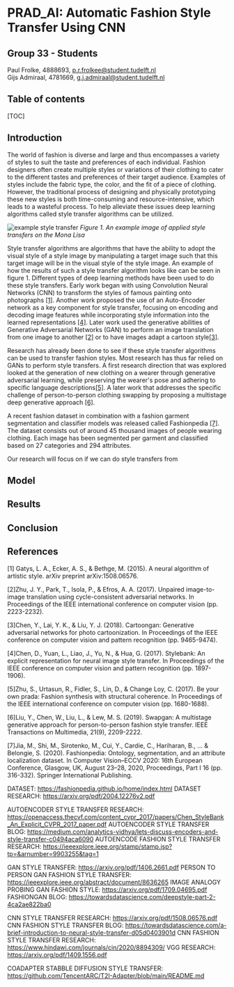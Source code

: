 # PRAD_AI: Automatic Fashion Style Transfer Using CNN

## Group 33 - Students

Paul Frolke, 4888693, <p.r.frolkee@student.tudelft.nl> \
Gijs Admiraal, 4781669, <g.j.admiraal@student.tudelft.nl>

## Table of contents

[TOC]

## Introduction

The world of fashion is diverse and large and thus encompasses a variety of styles to suit the taste and preferences of each individual. Fashion designers often create multiple styles or variations of their clothing to cater to the different tastes and preferences of their target audience. Examples of styles include the fabric type, the color, and the fit of a piece of clothing. However, the traditional process of designing and physically prototyping these new styles is both time-consuming and resource-intensive, which leads to a wasteful process. To help alleviate these issues deep learning algorithms called style transfer algorithms can be utilized.

![example style transfer](https://assets-global.website-files.com/5d7b77b063a9066d83e1209c/613ebc713d78bd6d64e763b8_IJBbdBDp67rtR1bfd0GVlcu5kQIIOX5ExT3I8w7f7UGV90_-SwP-lOfF61k6Npq_4SqPiXnQnVgRXwFmNe8c0OctDfb0p_ScrJGWNkgu7S1UKZmk_BsYb-_C11OGXciC8IjqMfO2%3Ds0.png)
*Figure 1. An example image of applied style transfers on the Mona Lisa*

Style transfer algorithms are algorithms that have the ability to adopt the visual style of a style image by manipulating a target image such that this target image will be in the visual style of the style image. An example of how the results of such a style transfer algorithm looks like can be seen in figure 1. Different types of deep learning methods have been used to do these style transfers. Early work began with using Convolution Neural Networks (CNN) to transform the styles of famous painting onto photographs [[1]](#1). Another work proposed the use of an Auto-Encoder network as a key component for style transfer, focusing on encoding and decoding image features while incorporating style information into the learned representations [[4]](#4). Later work used the generative abilities of Generative Adversarial Networks (GAN) to perform an image translation from one image to another [[2]](#2) or to have images adapt a cartoon style[[3]](#3). 

Research has already been done to see if these style transfer algorithms can be used to transfer fashion styles. Most research has thus far relied on GANs to perform style transfers. A first research direction that was explored looked at the generation of new clothing on a wearer through generative adversarial learning, while preserving the wearer's pose and adhering to specific language descriptions[[5]](#5). A later work that addresses the specific challenge of person-to-person clothing swapping by proposing a multistage deep generative approach [[6]](#6).

A recent fashion dataset in combination with a fashion garment segmentation and classifier models was released called Fashionpedia [[7]](7). The dataset consists out of around 45 thousand images of people wearing clothing. Each image has been segmented per garment and classified based on 27 categories and 294 attributes. 

Our research will focus on if we can do style transfers from 

## Model



## Results

## Conclusion

## References

<a id="1">[1]</a> Gatys, L. A., Ecker, A. S., & Bethge, M. (2015). A neural algorithm of artistic style. arXiv preprint arXiv:1508.06576.

<a id="2">[2]</a>Zhu, J. Y., Park, T., Isola, P., & Efros, A. A. (2017). Unpaired image-to-image translation using cycle-consistent adversarial networks. In Proceedings of the IEEE international conference on computer vision (pp. 2223-2232).

<a id="3">[3]</a>Chen, Y., Lai, Y. K., & Liu, Y. J. (2018). Cartoongan: Generative adversarial networks for photo cartoonization. In Proceedings of the IEEE conference on computer vision and pattern recognition (pp. 9465-9474).

<a id="4">[4]</a>Chen, D., Yuan, L., Liao, J., Yu, N., & Hua, G. (2017). Stylebank: An explicit representation for neural image style transfer. In Proceedings of the IEEE conference on computer vision and pattern recognition (pp. 1897-1906).

<a id="5">[5]</a>Zhu, S., Urtasun, R., Fidler, S., Lin, D., & Change Loy, C. (2017). Be your own prada: Fashion synthesis with structural coherence. In Proceedings of the IEEE international conference on computer vision (pp. 1680-1688).

<a id="6">[6]</a>Liu, Y., Chen, W., Liu, L., & Lew, M. S. (2019). Swapgan: A multistage generative approach for person-to-person fashion style transfer. IEEE Transactions on Multimedia, 21(9), 2209-2222.

<a id="7">[7]</a>Jia, M., Shi, M., Sirotenko, M., Cui, Y., Cardie, C., Hariharan, B., ... & Belongie, S. (2020). Fashionpedia: Ontology, segmentation, and an attribute localization dataset. In Computer Vision–ECCV 2020: 16th European Conference, Glasgow, UK, August 23–28, 2020, Proceedings, Part I 16 (pp. 316-332). Springer International Publishing.


DATASET: <https://fashionpedia.github.io/home/index.html>
DATASET RESEARCH: <https://arxiv.org/pdf/2004.12276v2.pdf>

AUTOENCODER STYLE TRANSFER RESEARCH: <https://openaccess.thecvf.com/content_cvpr_2017/papers/Chen_StyleBank_An_Explicit_CVPR_2017_paper.pdf>
AUTOENCODER STYLE TRANSFER BLOG: <https://medium.com/analytics-vidhya/lets-discuss-encoders-and-style-transfer-c0494aca6090>
AUTOENCODE FASHION STYLE TRANSFER RESEARCH: <https://ieeexplore.ieee.org/stamp/stamp.jsp?tp=&arnumber=9903255&tag=1>

GAN STYLE TRANSFER: <https://arxiv.org/pdf/1406.2661.pdf>
PERSON TO PERSON GAN FASHION STYLE TRANSFER: <https://ieeexplore.ieee.org/abstract/document/8636265>
IMAGE ANALOGY PROBING GAN FASHION STYLE: <https://arxiv.org/pdf/1709.04695.pdf>
FASHIONGAN BLOG: <https://towardsdatascience.com/deepstyle-part-2-4ca2ae822ba0>

CNN STYLE TRANSFER RESEARCH: <https://arxiv.org/pdf/1508.06576.pdf>
CNN FASHION STYLE TRANSFER BLOG: <https://towardsdatascience.com/a-brief-introduction-to-neural-style-transfer-d05d0403901d>
CNN FASHION STYLE TRANSFER RESEARCH: <https://www.hindawi.com/journals/cin/2020/8894309/>
VGG RESEARCH: <https://arxiv.org/pdf/1409.1556.pdf>

COADAPTER STABBLE DIFFUSION STYLE TRANSFER: <https://github.com/TencentARC/T2I-Adapter/blob/main/README.md>
